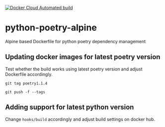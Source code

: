 [![Docker Cloud Automated build](https://img.shields.io/docker/cloud/automated/frederikp/python-poetry-alpine)](https://hub.docker.com/repository/docker/frederikp/python-poetry-alpine)

# python-poetry-alpine
Alpine based Dockerfile for python poetry dependency management

## Updating docker images for latest poetry version

Test whether the build works using latest poetry version and adjust Dockerfile accordingly.

`git tag poetry1.1.4`

`git push -f --tags`

## Adding support for latest python version

Change `hooks/build` accordingly and adjust build settings on docker hub.